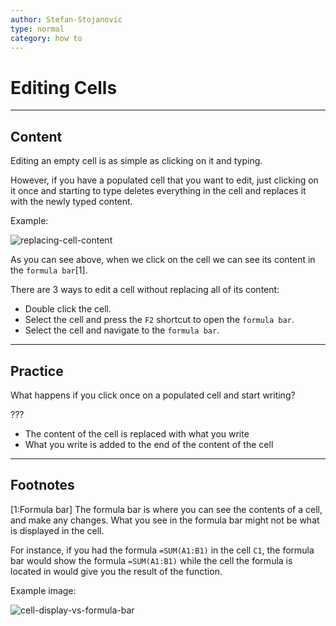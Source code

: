 ```yaml
---
author: Stefan-Stojanovic
type: normal
category: how to
---
```


# Editing Cells


---

## Content

Editing an empty cell is as simple as clicking on it and typing.

However, if you have a populated cell that you want to edit, just clicking on it once and starting to type deletes everything in the cell and replaces it with the newly typed content.

Example:

![replacing-cell-content](https://img.enkipro.com/8ec8e8f5c9430acac639445a25d0896e.gif)

As you can see above, when we click on the cell we can see its content in the `formula bar`[1].

There are 3 ways to edit a cell without replacing all of its content:

- Double click the cell.
- Select the cell and press the `F2` shortcut to open the `formula bar`.
- Select the cell and navigate to the `formula bar`.


---

## Practice

What happens if you click once on a populated cell and start writing?

???

- The content of the cell is replaced with what you write
- What you write is added to the end of the content of the cell


---

## Footnotes

[1:Formula bar]
The formula bar is where you can see the contents of a cell, and make any changes. What you see in the formula bar might not be what is displayed in the cell.

For instance, if you had the formula `=SUM(A1:B1)` in the cell `C1`, the formula bar would show the formula `=SUM(A1:B1)` while the cell the formula is located in would give you the result of the function.

Example image:

![cell-display-vs-formula-bar](https://img.enkipro.com/41bbf63532c7a95879b849fec7cc9112.png)
 
